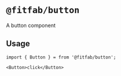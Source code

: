 # `@fitfab/button`

A button component

## Usage

```JSX
import { Button } = from '@fitfab/button';

<Button>click</Button>
```

